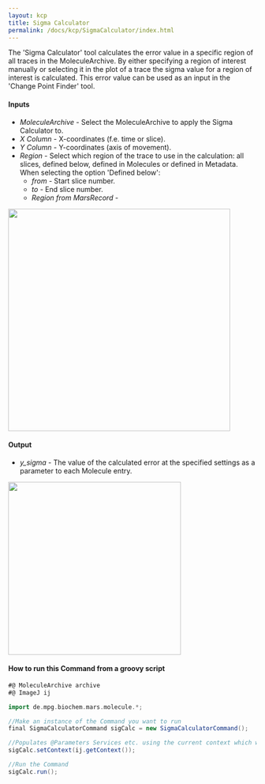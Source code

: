 ```yaml
---
layout: kcp
title: Sigma Calculator
permalink: /docs/kcp/SigmaCalculator/index.html
---
```


The 'Sigma Calculator' tool calculates the error value in a specific region of all traces in the MoleculeArchive. By either specifying a region of interest manually or selecting it in the plot of a trace the sigma value for a region of interest is calculated. This error value can be used as an input in the 'Change Point Finder' tool.


#### Inputs
* _MoleculeArchive_ - Select the MoleculeArchive to apply the Sigma Calculator to.
* _X Column_ - X-coordinates (f.e. time or slice).
* _Y Column_ - Y-coordinates (axis of movement).
* _Region_ - Select which region of the trace to use in the calculation: all slices, defined below, defined in Molecules or defined in Metadata.
When selecting the option 'Defined below':
  * _from_ - Start slice number.
  * _to_ - End slice number.
  * _Region from MarsRecord_ -


<img src='{{site.baseurl}}/docs/kcp/img/img7.png' width='450' />


#### Output
* _y_sigma_ - The value of the calculated error at the specified settings as a parameter to each Molecule entry.


<img src='{{site.baseurl}}/docs/kcp/img/img8.png' width='350' />


#### How to run this Command from a groovy script
```groovy
#@ MoleculeArchive archive
#@ ImageJ ij

import de.mpg.biochem.mars.molecule.*;

//Make an instance of the Command you want to run
final SigmaCalculatorCommand sigCalc = new SigmaCalculatorCommand();

//Populates @Parameters Services etc. using the current context which we get from the ImageJ Input
sigCalc.setContext(ij.getContext());

//Run the Command
sigCalc.run();

```
